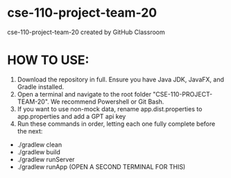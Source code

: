 # cse-110-project-team-20
cse-110-project-team-20 created by GitHub Classroom

# HOW TO USE:
1. Download the repository in full. Ensure you have Java JDK, JavaFX, and Gradle installed.
2. Open a terminal and navigate to the root folder "CSE-110-PROJECT-TEAM-20". We recommend Powershell or Git Bash.
3. If you want to use non-mock data, rename app.dist.properties to app.properties and add a GPT api key
4. Run these commands in order, letting each one fully complete before the next:
<ul>
<li> ./gradlew clean
<li> ./gradlew build
<li> ./gradlew runServer
<li> ./gradlew runApp (OPEN A SECOND TERMINAL FOR THIS)
</ul>
